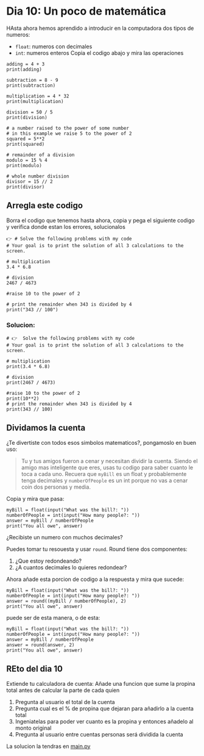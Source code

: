 # Dia 10: Un poco de matemática

HAsta ahora hemos aprendido a introducir en la computadora dos tipos de numeros:

+ `float`: numeros con decimales
+ `int`: numeros enteros
Copia el codigo abajo y mira las operaciones

 ```
 adding = 4 + 3
 print(adding)

 subtraction = 8 - 9
 print(subtraction)

 multiplication = 4 * 32
 print(multiplication)

 division = 50 / 5
 print(division)

 # a number raised to the power of some number
 # in this example we raise 5 to the power of 2
 squared = 5**2
 print(squared)

 # remainder of a division
 modulo = 15 % 4
 print(modulo)

 # whole number division
 divisor = 15 // 2
 print(divisor)
 ```

 ## Arregla este codigo

 Borra el codigo que tenemos hasta ahora, copia y pega el siguiente codigo y verifica donde estan los errores, solucionalos

 ```
 👉 # Solve the following problems with my code
 # Your goal is to print the solution of all 3 calculations to the screen.

 # multiplication
 3.4 * 6.8

 # division
 2467 / 4673

 #raise 10 to the power of 2

 # print the remainder when 343 is divided by 4
 print("343 // 100")
 ```

 ### Solucion:

 ```
 # 👉  Solve the following problems with my code
 # Your goal is to print the solution of all 3 calculations to the screen.

 # multiplication
 print(3.4 * 6.8)

 # division
 print(2467 / 4673)

 #raise 10 to the power of 2
 print(10**2)
 # print the remainder when 343 is divided by 4
 print(343 // 100)
 ```

 ## Dividamos la cuenta
 ¿Te divertiste con todos esos simbolos matematicos?, pongamoslo en buen uso:

 > Tu y tus amigos fueron a cenar y necesitan dividir la cuenta. Siendo el amigo mas inteligente que eres, usas tu codigo para saber cuanto le toca a cada uno. Recuera que `myBill` es un float y probablemente tenga decimales y `numberOfPeople` es un int porque no vas a cenar coin dos personas y media.


Copia y mira que pasa:

```
myBill = float(input("What was the bill?: "))
numberOfPeople = int(input("How many people?: "))
answer = myBill / numberOfPeople
print("You all owe", answer)
```

¿Recibiste un numero con muchos decimales?

Puedes tomar tu resouesta y usar `round`. Round tiene dos componentes:
1. ¿Que estoy redondeando?
2. ¿A cuantos decimales lo quieres redondear?

Ahora añade esta porcion de codigo a la respuesta y mira que sucede:

```
myBill = float(input("What was the bill?: "))
numberOfPeople = int(input("How many people?: "))
answer = round((myBill / numberOfPeople), 2)
print("You all owe", answer)
```

puede ser de esta manera, o de esta:

```
myBill = float(input("What was the bill?: "))
numberOfPeople = int(input("How many people?: "))
answer = myBill / numberOfPeople
answer = round(answer, 2)
print("You all owe", answer)
```

## REto del dia 10
Extiende tu calculadora de cuenta:
Añade una funcion que sume la propina total antes de calcular la parte de cada quien
1. Pregunta al usuario el total de la cuenta
2. Pregunta cual es el % de propina que dejaran para añadirlo a la cuenta total
3. Ingeniatelas para poder ver cuanto es la propina y entonces añadelo al monto original
4. Pregunta al usuario entre cuentas personas será dividida la cuenta

La solucion la tendras en [main.py](./main.py)